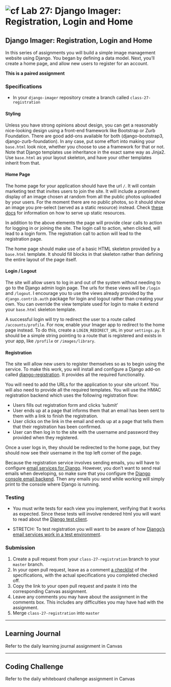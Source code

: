 # ![cf](http://i.imgur.com/7v5ASc8.png) Lab 27: Django Imager: Registration, Login and Home

## Django Imager: Registration, Login and Home

In this series of assignments you will build a simple image management website using Django. You began by defining a data model. Next, you’ll create a home page, and allow new users to register for an account.

**This is a paired assignment**

### Specifications

- In your `django-imager` repository create a branch called `class-27-registration`

#### Styling
Unless you have strong opinions about design, you can get a reasonably nice-looking design using a front-end framework like Bootstrap or Zurb Foundation. There are good add-ons available for both (django-bootstrap3, django-zurb-foundation). In any case, put some effort into making your `base.html` look nice, whether you choose to use a framework for that or not. Note that Django templates use inheritance in the exact same way as Jinja2. Use `base.html` as your layout skeleton, and have your other templates inherit from that.

#### Home Page
The home page for your application should have the url `/`. It will contain marketing text that invites users to join the site. It will include a prominent display of an image chosen at random from all the public photos uploaded by your users. For the moment there are no public photos, so it should show an image you pre-select (served as a static resource) instead. Check [these docs](https://docs.djangoproject.com/en/2.0/howto/static-files/) for information on how to serve up static resources.

In addition to the above elements the page will provide clear calls to action for logging in or joining the site. The login call to action, when clicked, will lead to a login form. The registration call to action will lead to the registration page.

The home page should make use of a basic HTML skeleton provided by a `base.html` template. It should fill blocks in that skeleton rather than defining the entire layout of the page itself.

#### Login / Logout
The site will allow users to log in and out of the system without needing to go to the Django admin login page. The urls for these views will be `/login` and `/logout`. I encourage you to use the views already provided by the `django.contrib.auth` package for login and logout rather than creating your own. You can override the view template used for login to make it extend your `base.html` skeleton template.

A successful login will try to redirect the user to a route called `/accounts/profile`. For now, enable your Imager app to redirect to the home page instead. To do this, create a `LOGIN_REDIRECT_URL` in your `settings.py`. It should be a simple string pointing to a route that is registered and exists in your app, like `/profile` or `/images/library`.

#### Registration
The site will allow new users to register themselves so as to begin using the service. To make this work, you will install and configure a Django add-on called [django-registration](http://django-registration.readthedocs.io/en/stable/). It provides all the required functionality.

You will need to add the URLs for the application to your site urlconf. You will also need to provide all the required templates. You will use the HMAC registration backend which uses the following registration flow:

- Users fills out registration form and clicks ‘submit’
- User ends up at a page that informs them that an email has been sent to them with a link to finish the registration.
- User clicks on the link in the email and ends up at a page that tells them that their registration has been confirmed.
- User can then log in to the site with the username and password they provided when they registered.

Once a user logs in, they should be redirected to the home page, but they should now see their username in the top left corner of the page.

Because the registration service involves sending emails, you will have to configure [email services for Django](https://docs.djangoproject.com/en/2.0/topics/email/). However, you don’t want to send real emails when developing, so make sure that you configure the [Django console email backend](https://docs.djangoproject.com/en/2.0/topics/email/#configuring-email-for-development). Then any emails you send while working will simply print to the console where Django is running.


### Testing
- You must write tests for each view you implement, verifying that it works as expected. Since these tests will involve rendered html you will want to read about the [Django test client](https://docs.djangoproject.com/en/2.0/topics/testing/tools/#the-test-client).

- STRETCH: To test registration you will want to be aware of how [Django’s email services work in a test environment](https://docs.djangoproject.com/en/2.0/topics/testing/tools/#email-services).

### Submission

1. Create a pull request from your `class-27-registration` branch to your `master` branch.
2. In your open pull request, leave as a comment [a checklist](https://github.com/blog/1825-task-lists-in-all-markdown-documents) of the specifications, with the actual specifications you completed checked off.
3. Copy the link to your open pull request and paste it into the corresponding Canvas assignment.
4. Leave any comments you may have about the assignment in the comments box. This includes any difficulties you may have had with the assignment.
5. Merge `class-27-registration` into `master`

---

## Learning Journal
Refer to the daily learning journal assignment in Canvas

---

## Coding Challenge
Refer to the daily whiteboard challenge assignment in Canvas

